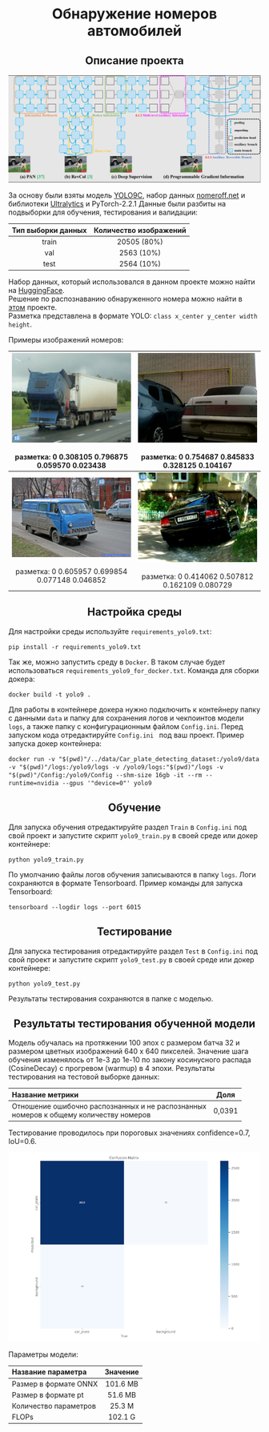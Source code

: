# <div align="center">Обнаружение номеров автомобилей </div>
## <div align="center"> Описание проекта </div>
![Alt text](resources%2Fimages%2Fyolo9.png)

За основу были взяты модель [YOLO9C](https://github.com/WongKinYiu/yolov9/tree/main), набор данных [nomeroff.net](https://nomeroff.net.ua/) и библиотеки [Ultralytics](https://docs.ultralytics.com/ru/models/yolov9/#introduction-to-yolov9) и PyTorch-2.2.1 Данные были разбиты на подвыборки для обучения, тестирования и валидации:

|Тип выборки данных | Количество изображений |
| :----------------: | :--------------------: |
| train | 20505 (80%) |
| val   | 2563 (10%) |
| test  | 2564 (10%) |

Набор данных, который использовался в данном проекте можно найти на [HuggingFace](https://huggingface.co/datasets/AY000554/Car_plate_detecting_dataset).
<br> Решение по распознаванию обнаруженного номера можно найти в [этом](https://github.com/AY000554/ocr_car_plate) проекте.
<br> Разметка представлена в формате YOLO: ```class x_center y_center width height```.

Примеры изображений номеров:

|![image/png](resources%2Fimages%2F2.jpg) <br> <br> разметка: 0 0.308105 0.796875 0.059570 0.023438|![Alt text](resources%2Fimages%2F63.bmp) <br> <br> разметка: 0 0.754687 0.845833 0.328125 0.104167 |
| :------------------------------------------: | :------------------------------------------: |
|![Alt text](resources%2Fimages%2F255.jpg) <br> <br> разметка: 0 0.605957 0.699854 0.077148 0.046852 |![Alt text](resources%2Fimages%2F323.jpg) <br> <br> разметка: 0 0.414062 0.507812 0.162109 0.080729 |

## <div align="center"> Настройка среды </div>

Для настройки среды используйте ```requirements_yolo9.txt```:
```commandline
pip install -r requirements_yolo9.txt
```
Так же, можно запустить среду в ```Docker```. В таком случае будет использоваться ```requirements_yolo9_for_docker.txt```.
Команда для сборки докера:
```commandline
docker build -t yolo9 .
```
Для работы в контейнере докера нужно подключить к контейнеру папку с данными ```data``` и папку для сохранения логов
и чекпоинтов модели ```logs```, а также папку с конфигурационным файлом ```Config.ini```. Перед запуском кода отредактируйте ```Config.ini ``` под ваш проект.
Пример запуска докер контейнера:
```commandline
docker run -v "$(pwd)"/../data/Car_plate_detecting_dataset:/yolo9/data -v "$(pwd)"/logs:/yolo9/logs -v /yolo9/logs:"$(pwd)"/logs -v "$(pwd)"/Config:/yolo9/Config --shm-size 16gb -it --rm --runtime=nvidia --gpus '"device=0"' yolo9
```

## <div align="center"> Обучение </div>
Для запуска обучения отредактируйте раздел ```Train``` в ```Config.ini``` под свой проект и запустите скрипт ```yolo9_train.py``` в своей среде или докер контейнере:
```commandline
python yolo9_train.py
```
По умолчанию файлы логов обучения записываются в папку ```logs```. Логи сохраняются в формате Tensorboard. Пример команды для запуска Tensorboard:
```commandline
tensorboard --logdir logs --port 6015
```

## <div align="center"> Тестирование </div>
Для запуска тестирования отредактируйте раздел ```Test``` в ```Config.ini``` под свой проект и запустите скрипт ```yolo9_test.py``` в своей среде или докер контейнере:
```commandline
python yolo9_test.py
```
Результаты тестирования сохраняются в папке с моделью.


## <div align="center">  Результаты тестирования обученной модели </div>
Модель обучалась на протяжении 100 эпох с размером батча 32 и размером цветных изображений 640 х 640 пикселей. Значение шага обучения изменялось от 1e-3 до 1e-10 по закону косинусного распада (CosineDecay) с прогревом (warmup) в 4 эпохи.
Результаты тестирования на тестовой выборке данных:

| Название метрики | Доля|
| :--------------- | :-----: |
| Отношение ошибочно распознанных и не распознанных <br> номеров к общему количеству номеров | 0,0391 |

Тестирование проводилось при пороговых значениях confidence=0.7, IoU=0.6.

![Alt text](logs%2FYOLO9c_CPD_ru%2Fconfusion_matrix_.png)


Параметры модели:

| Название параметра | Значение|
| :--------------- | :-----: |
| Размер в формате ONNX |  101.6 MB|
| Размер в формате pt |  51.6 MB|
| Количество параметров | 25.3 M |
| FLOPs | 102.1 G |

